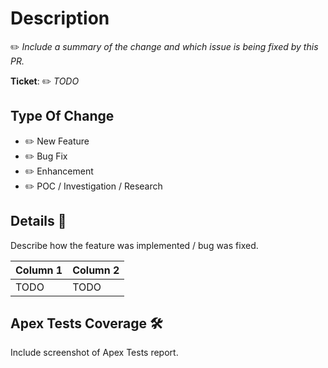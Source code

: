 # Description

✏️ _Include a summary of the change and which issue is being fixed by this PR._

**Ticket**: ✏️ _TODO_

## Type Of Change

- ✏️ New Feature
- ✏️ Bug Fix
- ✏️ Enhancement
- ✏️ POC / Investigation / Research

## Details 🔎

Describe how the feature was implemented / bug was fixed.

| Column 1 | Column 2 |
| -------- | -------- |
| TODO     | TODO     |

## Apex Tests Coverage 🛠

Include screenshot of Apex Tests report.
